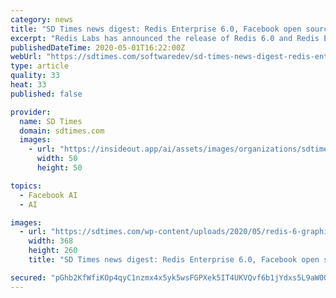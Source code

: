 ```yaml
---
category: news
title: "SD Times news digest: Redis Enterprise 6.0, Facebook open sources Blender chatbot, and Rust/WinRT Public Preview"
excerpt: "Redis Labs has announced the release of Redis 6.0 and Redis Enterprise 6.0 with new security capabilities. Redis 6.0 now includes access control lists (ACLs), while Redis Enterprise 6.0 builds on the open-source release with role-based access control (RBAC) and support for Redis Streams for Active-Active databases."
publishedDateTime: 2020-05-01T16:22:00Z
webUrl: "https://sdtimes.com/softwaredev/sd-times-news-digest-redis-enterprise-6-0-facebook-open-sources-blender-chatbot-and-rust-winrt-public-preview/"
type: article
quality: 33
heat: 33
published: false

provider:
  name: SD Times
  domain: sdtimes.com
  images:
    - url: "https://insideout.app/ai/assets/images/organizations/sdtimes.com-50x50.jpg"
      width: 50
      height: 50

topics:
  - Facebook AI
  - AI

images:
  - url: "https://sdtimes.com/wp-content/uploads/2020/05/redis-6-graphic-368x260.png"
    width: 368
    height: 260
    title: "SD Times news digest: Redis Enterprise 6.0, Facebook open sources Blender chatbot, and Rust/WinRT Public Preview"

secured: "pGhb2KfWfiKOp4qyC1nzmx4x5yk5wsFGPXek5IT4UKVQvf6b1jYdxs5L9aW0QzW3JQ6MwmVGxs6k/ySear71oX5bXFgKj0Syist1So28WdoSU5+6m44rV5SQ7vTuyLHT819JR/Th6qI4Y2q/1Z923VJXC7xT95YuRQU/caiuX5LOzzxWA+M0qEuN8wS35h/3vC2wdItwPeqKPP3NNsNVVB/F3mYFVey3AbmD378RwLbtkAd+lY5OOht+IaSB+NljGHc3NbdWgZkVjOeNiYp04qx9fRirjCcqK6udtpnwNeXJopF96Uk9xeteoXZ5XS8sIPT8T3d4ta0L9VY1dVX3KtWYNzI1vKhNOeHhnrvnp4PTXHtv2IQvGygUjBLmus7ZD/YBNRZLRq/Kll9f+lpaT+cDvpHo3mwbTiQc8UPNQBGFslB7ZC3ZfSa03v62odxXNFrNPivpyfnEkIzDo6Fv1ylbMMKWloLEhKPHKxCl8vs=;z3ADspHc/aQ4yoOZF9FFgA=="
---
```



